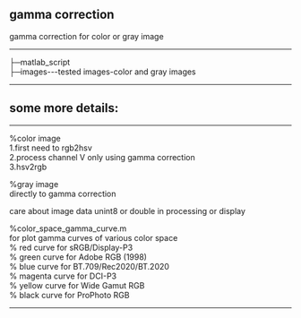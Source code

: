 ## gamma correction
 gamma correction for color or gray image
 
*** 
├─matlab_script  
├─images---tested images-color and gray images 
***

## **some more details:**

***
%color image  
1.first need to rgb2hsv  
2.process channel V only using gamma correction  
3.hsv2rgb  
  
%gray image  
directly to gamma correction  

care about image data unint8 or double in processing or display  

%color_space_gamma_curve.m  
for plot gamma curves of various color space  
% red curve for sRGB/Display-P3  
% green curve for Adobe RGB (1998)  
% blue curve for BT.709/Rec2020/BT.2020  
% magenta curve for DCI-P3  
% yellow curve for Wide Gamut RGB  
% black curve for ProPhoto RGB  

***
